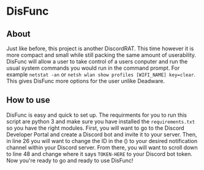 # DisFunc

## About
Just like before, this project is another DiscordRAT. This time however it is more compact and small while still packing the same amount of userability. DisFunc will
allow a user to take control of a users conputer and run the usual system commands you would run in the command prompt. For example `netstat -an` or `netsh wlan show profiles [WIFI_NAME] key=clear`. This gives DisFunc more options for the user unlike Deadware. 

## How to use
DisFunc is easy and quick to set up. The requirments for you to run this script are python 3 and make sure you have installed the `requirements.txt` so you have the right modules. First, you will want to go to the Discord Developer Portal and create a Discord bot and invite it to your server. Then, in line 26 you will want to change the ID in the () to your desired notification channel within your Discord server. From there, you will want to scroll down to line 48 and change where it says `TOKEN-HERE` to your Discord bot token. Now you're ready to go and ready to use DisFunc!

